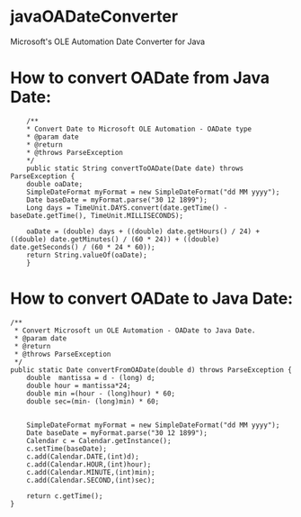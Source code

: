 # javaOADateConverter
Microsoft's OLE Automation Date Converter for Java
# How to convert OADate from Java Date:

        /**
        * Convert Date to Microsoft OLE Automation - OADate type
        * @param date
        * @return
        * @throws ParseException
        */
        public static String convertToOADate(Date date) throws ParseException {
        double oaDate;
        SimpleDateFormat myFormat = new SimpleDateFormat("dd MM yyyy");
        Date baseDate = myFormat.parse("30 12 1899");
        Long days = TimeUnit.DAYS.convert(date.getTime() - baseDate.getTime(), TimeUnit.MILLISECONDS);

        oaDate = (double) days + ((double) date.getHours() / 24) + ((double) date.getMinutes() / (60 * 24)) + ((double)                     date.getSeconds() / (60 * 24 * 60));
        return String.valueOf(oaDate);
        }
# How to convert OADate to Java Date:

    /**
     * Convert Microsoft un OLE Automation - OADate to Java Date.
     * @param date
     * @return
     * @throws ParseException
     */
    public static Date convertFromOADate(double d) throws ParseException {
        double  mantissa = d - (long) d;
        double hour = mantissa*24;
        double min =(hour - (long)hour) * 60;
        double sec=(min- (long)min) * 60;


        SimpleDateFormat myFormat = new SimpleDateFormat("dd MM yyyy");
        Date baseDate = myFormat.parse("30 12 1899");
        Calendar c = Calendar.getInstance();
        c.setTime(baseDate);
        c.add(Calendar.DATE,(int)d);
        c.add(Calendar.HOUR,(int)hour);
        c.add(Calendar.MINUTE,(int)min);
        c.add(Calendar.SECOND,(int)sec);

        return c.getTime();
    }
